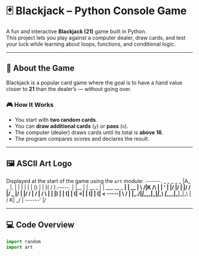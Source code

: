 # 🃏 Blackjack – Python Console Game

A fun and interactive **Blackjack (21)** game built in Python.  
This project lets you play against a computer dealer, draw cards, and test your luck while learning about loops, functions, and conditional logic.

---

## 🧩 About the Game
Blackjack is a popular card game where the goal is to have a hand value closer to **21** than the dealer’s — without going over.

### 🎮 How It Works
- You start with **two random cards**.  
- You can **draw additional cards** (`y`) or **pass** (`n`).  
- The computer (dealer) draws cards until its total is **above 16**.  
- The program compares scores and declares the result.

---

## 🖼️ ASCII Art Logo
Displayed at the start of the game using the `art` module:
.------. _ _ _ _ _
|A_ _ |. | | | | | | () | |
|( / ).-----. | |__ | | __ _ | | ___ __ _ __| | __
| \ /|K /\ | | ' | |/ |/ __| |/ / |/ _ |/ __| |/ /
| / | / \ | | |) | | (| | (| <| | (| | (| <
-----| \ / | |_.__/|_|\__,_|\___|_|\_\ |\__,_|\___|_|\_\\ | \/ K| _/ | ------' |/


---

## 💻 Code Overview
```python
import random
import art

cards = [11, 2, 3, 4, 5, 6, 7, 8, 9, 10, 10, 10, 10]

play = input("Do you want to play a game of Blackjack? Type 'y' or 'n': ")
while play == "y":
    print("\n" * 20, art.logo)
    player_hand = [random.choice(cards), random.choice(cards)]
    dealer_hand = [random.choice(cards), random.choice(cards)]
    player_score = sum(player_hand)
    print(f"    Your cards: {player_hand}, current score = {player_score}")
    print(f"    Computer's first hand: {dealer_hand[0]}")

    if sum(player_hand) != 21:
        draw = input("Type 'y' to get another card, type 'n' to pass: ")
        while player_score < 21 and draw == "y":
            drawn_card = random.choice(cards)
            if drawn_card == 11 and sum(player_hand) > 11:
                player_hand.append(1)
            else:
                player_hand.append(drawn_card)
            player_score = sum(player_hand)
            print(f"    Your cards: {player_hand}, current score = {player_score}")
            print(f"    Computer's first hand: {dealer_hand[0]}")
            if player_score < 21:
                draw = input("Type 'y' to get another card, type 'n' to pass: ")

    player_score = sum(player_hand)
    dealer_score = sum(dealer_hand)

    while dealer_score <= 16:
        drawn_card = random.choice(cards)
        if drawn_card == 11 and sum(dealer_hand) > 11:
            dealer_hand.append(1)
        else:
            dealer_hand.append(drawn_card)
        dealer_score = sum(dealer_hand)

    print(f"   Your final hand: {player_hand}, final score: {player_score}")
    print(f"   Computer's final hand: {dealer_hand}, final score: {dealer_score}")

    if player_score == dealer_score:
        print("Draw 🙃")
    elif player_score == 21:
        print("Win with a Blackjack 😎")
    elif dealer_score > 21:
        if player_score <= 21:
            print("Opponent went over. You win 😁")
        else:
            print("Draw 🙃")
    else:
        if player_score <= 21:
            if player_score > dealer_score:
                print("You win 😃")
            elif dealer_score > player_score:
                print("You lose 😤")
            else:
                print("Draw 🙃")
        else:
            print("You went over. You lose 😭")

    play = input("Do you want to play a game of Blackjack? Type 'y' or 'n': ")
```
---

## 🧮 Example Gameplay
Do you want to play a game of Blackjack? Type 'y' or 'n': y

Your cards: [10, 8], current score = 18
Computer's first hand: 7
Type 'y' to get another card, type 'n' to pass: n

Your final hand: [10, 8], final score: 18
Computer's final hand: [7, 9, 5], final score: 21
You lose 😤
